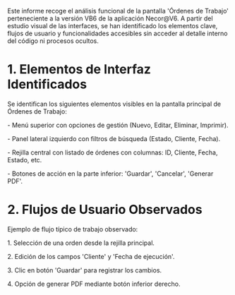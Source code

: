 Este informe recoge el análisis funcional de la pantalla 'Órdenes de
Trabajo' perteneciente a la versión VB6 de la aplicación Necor@V6. A
partir del estudio visual de las interfaces, se han identificado los
elementos clave, flujos de usuario y funcionalidades accesibles sin
acceder al detalle interno del código ni procesos ocultos.

# 1. Elementos de Interfaz Identificados

Se identifican los siguientes elementos visibles en la pantalla
principal de Órdenes de Trabajo:

\- Menú superior con opciones de gestión (Nuevo, Editar, Eliminar,
Imprimir).

\- Panel lateral izquierdo con filtros de búsqueda (Estado, Cliente,
Fecha).

\- Rejilla central con listado de órdenes con columnas: ID, Cliente,
Fecha, Estado, etc.

\- Botones de acción en la parte inferior: 'Guardar', 'Cancelar',
'Generar PDF'.

# 2. Flujos de Usuario Observados

Ejemplo de flujo típico de trabajo observado:

1\. Selección de una orden desde la rejilla principal.

2\. Edición de los campos 'Cliente' y 'Fecha de ejecución'.

3\. Clic en botón 'Guardar' para registrar los cambios.

4\. Opción de generar PDF mediante botón inferior derecho.
